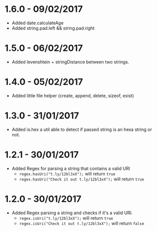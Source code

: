 # 1.6.0 - 09/02/2017
* Added date.calculateAge 
* Added string.pad.left && string.pad.right

# 1.5.0 - 06/02/2017
* Added levenshtein + stringDistance between two strings.

# 1.4.0 - 05/02/2017
* Added little file helper (create, append, delete, sizeof, exist)

# 1.3.0 - 31/01/2017
* Added is.hex a util able to detect if passed string is an hexa string or not.

# 1.2.1 - 30/01/2017
* Added Regex for parsing a string that contains a valid URI
  * `regex.hasUri("t.ly/12bl3xX");` will return `true`
  * `regex.hasUri("Check it out t.ly/12bl3xX");` will return `true`

# 1.2.0 - 30/01/2017
* Added Regex parsing a string and checks if it's a valid URI.
  * `regex.isUri("t.ly/12bl3xX");` will return `true`
  * `regex.isUri("Check it out t.ly/12bl3xX");` will return `false`
